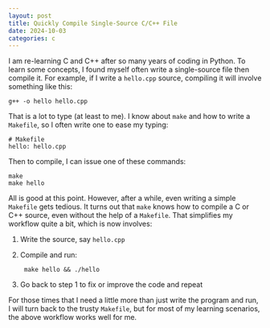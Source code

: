 ```yaml
---
layout: post
title: Quickly Compile Single-Source C/C++ File
date: 2024-10-03
categories: c
---
```


I am re-learning C and C++ after so many years of coding in Python. To
learn some concepts, I found myself often write a single-source file then
compile it. For example, if I write a `hello.cpp` source, compiling it
will involve something like this:

    g++ -o hello hello.cpp

That is a lot to type (at least to me). I know about `make` and how to
write a `Makefile`, so I often write one to ease my typing:

    # Makefile
    hello: hello.cpp

Then to compile, I can issue one of these commands:

    make
    make hello

All is good at this point. However, after a while, even writing a simple
`Makefile` gets tedious. It turns out that `make` knows how to compile a
C or C++ source, even without the help of a `Makefile`. That simplifies
my workflow quite a bit, which is now involves:

1. Write the source, say `hello.cpp`
2. Compile and run:

        make hello && ./hello

3. Go back to step 1 to fix or improve the code and repeat

For those times that I need a little more than just write the program
and run, I will turn back to the trusty `Makefile`, but for most of my
learning scenarios, the above workflow works well for me.


